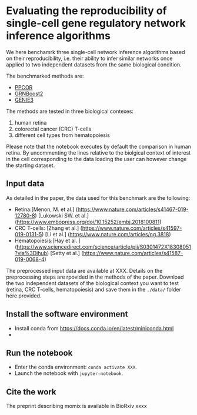 # Evaluating the reproducibility of single-cell gene regulatory network inference algorithms
We here benchamrk three single-cell network inference algorithms based on their reproducibility, i.e. their ability to infer similar networks once applied to two independent datasets from the same biological condition. 

The benchmarked methods are:
* [PPCOR](https://cran.r-project.org/web/packages/ppcor/index.html)
* [GRNBoost2](https://github.com/aertslab/GRNBoost)
* [GENIE3](https://bioconductor.org/packages/release/bioc/html/GENIE3.html)

The methods are tested in three biological contexes:
1. human retina
2. colorectal cancer (CRC) T-cells
3. different cell types from hematopoiesis

Please note that the notebook executes by default the comparison in human retina. By uncommenting the lines relative to the biolgical context of interest in the cell corresponding to the data loading the user can however change the starting dataset.

## Input data
As detailed in the paper, the data used for this benchmark are the following:
* Retina:[Menon, M. et al.] (https://www.nature.com/articles/s41467-019-12780-8) [Lukowski SW. et al.] (https://www.embopress.org/doi/10.15252/embj.2018100811)
* CRC T-cells: [Zhang et al.] (https://www.nature.com/articles/s41597-019-0131-5) [Li et al.] (https://www.nature.com/articles/ng.3818)
* Hematopoiesis:[Hay et al. ] (https://www.sciencedirect.com/science/article/pii/S0301472X18308051?via%3Dihub) [Setty et al.] (https://www.nature.com/articles/s41587-019-0068-4)

The preprocessed input data are available at XXX. Details on the preprocessing steps are rpovided in the methods of the paper. Download the two independent datasets of the biological context you want to test (retina, CRC T-cells, hematopoiesis) and save them in the `./data/` folder here provided. 

## Install the software environment

* Install conda from https://docs.conda.io/en/latest/miniconda.html
*

## Run the notebook

* Enter the conda environment: `conda activate XXX`.
* Launch the notebook with `jupyter-notebook`.

##  Cite the work
The preprint describing momix is available in BioRxiv
xxxx
